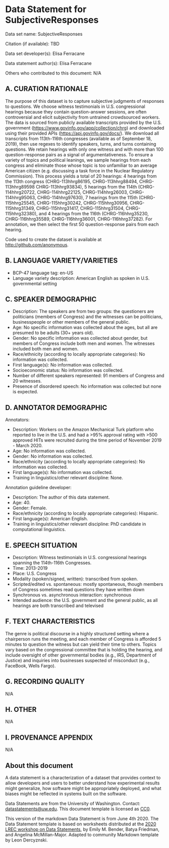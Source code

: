 # Data Statement for SubjectiveResponses

Data set name: SubjectiveResponses

Citation (if available): TBD

Data set developer(s): Elisa Ferracane

Data statement author(s): Elisa Ferracane

Others who contributed to this document: N/A

## A. CURATION RATIONALE 

The purpose of this dataset is to capture subjective judgments of responses to questions. We choose witness testimonials in U.S. congressional hearings because they contain question-answer sessions, are often controversial and elicit subjectivity from untrained crowdsourced workers. The data is sourced from publicly available transcripts provided by the U.S. government (https://www.govinfo.gov/app/collection/chrg) and downloaded using their provided APIs (https://api.govinfo.gov/docs/). We download all transcripts from 113th-116th congresses (available as of September 18, 2019), then use regexes to identify speakers, turns, and turns containing questions. We retain hearings with only one witness and with more than 100 question-response pairs as a signal of argumentativeness. To ensure a variety of topics and political leanings, we sample hearings from each congress and eliminate those whose topic is too unfamiliar to an average American citizen (e.g. discussing a task force in the Nuclear Regulatory Commission). This process yields a total of 20 hearings: 4 hearings from the 113th congress (CHRG-113hhrg86195, CHRG-113hhrg88494, CHRG-113hhrg89598 CHRG-113hhrg93834), 5 hearings from the 114th (CHRG-114hhrg20722, CHRG-114hhrg22125, CHRG-114hhrg26003, CHRG-114hhrg95063, CHRG-114hhrg97630), 7 hearings from the 115th (CHRG-115hhrg25545, CHRG-115hhrg30242, CHRG-115hhrg30956, CHRG-115hhrg31349, CHRG-115hhrg31417, CHRG-115hhrg31504,  CHRG-115hhrg32380), and 4 hearings from the 116th (CHRG-116hhrg35230, CHRG-116hhrg35589, CHRG-116hhrg36001, CHRG-116hhrg37282). For annotation, we then select the first 50 question-response pairs from each hearing.

Code used to create the dataset is available at http://github.com/anonymous.

## B. LANGUAGE VARIETY/VARIETIES

* BCP-47 language tag: en-US
* Language variety description: American English as spoken in U.S. governmental setting

## C. SPEAKER DEMOGRAPHIC

* Description: The speakers are from two groups: the questioners are politicians (members of Congress) and the witnesses can be politicians, businesspeople or other members of the general public. 
* Age: No specific information was collected about the ages, but all are presumed to be adults (30+ years old).
* Gender: No specific information was collected about gender, but members of Congress include both men and women. The witnesses included both men and women.
* Race/ethnicity (according to locally appropriate categories): No information was collected.
* First language(s): No information was collected.
* Socioeconomic status: No information was collected.
* Number of different speakers represented: 91 members of Congress and 20 witnesses.
* Presence of disordered speech: No information was collected but none is expected.
 
## D. ANNOTATOR DEMOGRAPHIC

Annotators:
* Description: Workers on the Amazon Mechanical Turk platform who reported to live in the U.S. and had a >95% approval rating with >500 approved HITs were recruited during the time period of November 2019 - March 2020.
* Age: No information was collected.
* Gender: No information was collected.
* Race/ethnicity (according to locally appropriate categories): No information was collected.
* First language(s): No information was collected.
* Training in linguistics/other relevant discipline: None.

Annotation guideline developer:
* Description: The author of this data statement.
* Age: 40.
* Gender: Female.
* Race/ethnicity (according to locally appropriate categories): Hispanic.
* First language(s): American English.
* Training in linguistics/other relevant discipline: PhD candidate in computational linguistics.


## E. SPEECH SITUATION

* Description: Witness testimonials in U.S. congressional hearings spanning the 114th-116th Congresses.
* Time: 2013-2019
* Place: U.S. Congress
* Modality (spoken/signed, written): transcribed from spoken.
* Scripted/edited vs. spontaneous: mostly spontaneous, though members of Congress sometimes read questions they have written down
* Synchronous vs. asynchronous interaction: synchronous
* Intended audience:  the U.S. government and the general public, as all hearings are both transcribed and televised

## F. TEXT CHARACTERISTICS

The genre is political discourse in a highly structured setting where a chairperson runs the meeting, and each member of Congress is afforded 5 minutes to question the witness but can yield their time to others. Topics vary based on the congressional committee that is holding the hearing, and include oversight of other governmental bodies (e.g., IRS, Department of Justice) and inquiries into businesses suspected of misconduct (e.g., FaceBook, Wells Fargo).

## G. RECORDING QUALITY

N/A

## H. OTHER

N/A

## I. PROVENANCE APPENDIX

N/A

## About this document

A data statement is a characterization of a dataset that provides context to allow developers and users to better understand how experimental results might generalize, how software might be appropriately deployed, and what biases might be reflected in systems built on the software.

Data Statements are from the University of Washington. Contact: [datastatements@uw.edu](mailto:datastatements@uw.edu). This document template is licensed as [CC0](https://creativecommons.org/share-your-work/public-domain/cc0/).

This version of the markdown Data Statement is from June 4th 2020. The Data Statement template is based on worksheets distributed at the [2020 LREC workshop on Data Statements](https://sites.google.com/uw.edu/data-statements-for-nlp/), by Emily M. Bender, Batya Friedman, and Angelina McMillan-Major. Adapted to community Markdown template by Leon Dercyznski.